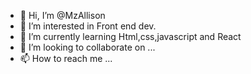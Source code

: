 - 👋 Hi, I’m @MzAllison
- 👀 I’m interested in Front end dev.
- 🌱 I’m currently learning Html,css,javascript and React
- 💞️ I’m looking to collaborate on ...
- 📫 How to reach me ...

<!---
MzAllison/MzAllison is a ✨ special ✨ repository because its `README.md` (this file) appears on your GitHub profile.
You can click the Preview link to take a look at your changes.
--->
